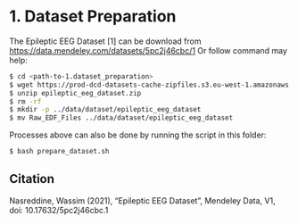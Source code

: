 
# 1. Dataset Preparation
The Epileptic EEG Dataset [1] can be download from https://data.mendeley.com/datasets/5pc2j46cbc/1
Or follow command may help:
```bash
$ cd <path-to-1.dataset_preparation>
$ wget https://prod-dcd-datasets-cache-zipfiles.s3.eu-west-1.amazonaws.com/5pc2j46cbc-1.zip -O epileptic_eeg_dataset.zip
$ unzip epileptic_eeg_dataset.zip
$ rm -rf 
$ mkdir -p ../data/dataset/epileptic_eeg_dataset
$ mv Raw_EDF_Files ../data/dataset/epileptic_eeg_dataset
```

Processes above can also be done by running the script in this folder:
```bash
$ bash prepare_dataset.sh
```



## Citation

Nasreddine, Wassim (2021), “Epileptic EEG Dataset”, Mendeley Data, V1, doi: 10.17632/5pc2j46cbc.1
